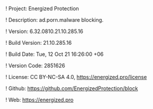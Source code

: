 ! Project: Energized Protection

! Description: ad.porn.malware blocking.

! Version: 6.32.0810.21.10.285.16

! Build Version: 21.10.285.16

! Build Date: Tue, 12 Oct 21 16:26:00 +06

! Version Code: 2851626

! License: CC BY-NC-SA 4.0, https://energized.pro/license

! Github: https://github.com/EnergizedProtection/block

! Web: https://energized.pro
